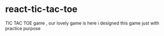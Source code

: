 # react-tic-tac-toe
TIC TAC TOE game , our lovely game is here i designed this game just with practice purpose
